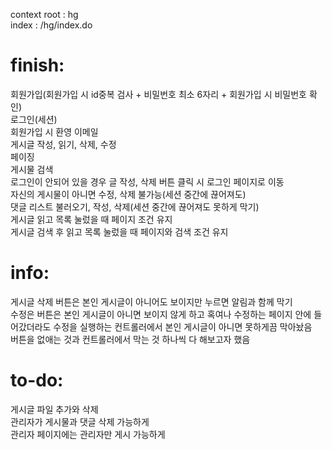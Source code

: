 context root : hg<br/>
index : /hg/index.do<br/>

# finish:<br/>
회원가입(회원가입 시 id중복 검사 + 비밀번호 최소 6자리 + 회원가입 시 비밀번호 확인)<br/>
로그인(세션)<br/>
회원가입 시 환영 이메일<br/>
게시글 작성, 읽기, 삭제, 수정<br/>
페이징<br/>
게시물 검색<br/>
로그인이 안되어 있을 경우 글 작성, 삭제 버튼 클릭 시 로그인 페이지로 이동<br/>
자신의 게시물이 아니면 수정, 삭제 불가능(세션 중간에 끊어져도)<br/>
댓글 리스트 불러오기, 작성, 삭제(세션 중간에 끊어져도 못하게 막기)<br/>
게시글 읽고 목록 눌렀을 때 페이지 조건 유지<br/>
게시글 검색 후 읽고 목록 눌렀을 때 페이지와 검색 조건 유지<br/>

# info:<br/>
게시글 삭제 버튼은 본인 게시글이 아니어도 보이지만 누르면 알림과 함께 막기<br/>
수정은 버튼은 본인 게시글이 아니면 보이지 않게 하고 혹여나 수정하는 페이지 안에 들어갔더라도 수정을 실행하는 컨트롤러에서 본인 게시글이 아니면 못하게끔 막아놨음<br/>
버튼을 없애는 것과 컨트롤러에서 막는 것 하나씩 다 해보고자 했음<br/>

# to-do:<br/>
게시글 파일 추가와 삭제<br/>
관리자가 게시물과 댓글 삭제 가능하게<br/>
관리자 페이지에는 관리자만 게시 가능하게